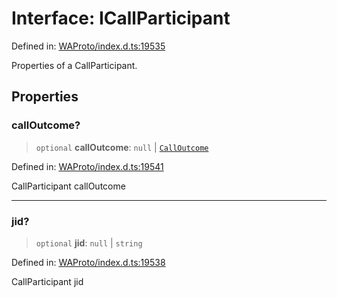 # Interface: ICallParticipant

Defined in: [WAProto/index.d.ts:19535](https://github.com/Fokusdotid/Baileys/blob/4c54e9ae0a9f37422d51e97c3454891bf06f36e1/WAProto/index.d.ts#L19535)

Properties of a CallParticipant.

## Properties

### callOutcome?

> `optional` **callOutcome**: `null` \| [`CallOutcome`](../enumerations/CallOutcome.md)

Defined in: [WAProto/index.d.ts:19541](https://github.com/Fokusdotid/Baileys/blob/4c54e9ae0a9f37422d51e97c3454891bf06f36e1/WAProto/index.d.ts#L19541)

CallParticipant callOutcome

***

### jid?

> `optional` **jid**: `null` \| `string`

Defined in: [WAProto/index.d.ts:19538](https://github.com/Fokusdotid/Baileys/blob/4c54e9ae0a9f37422d51e97c3454891bf06f36e1/WAProto/index.d.ts#L19538)

CallParticipant jid
